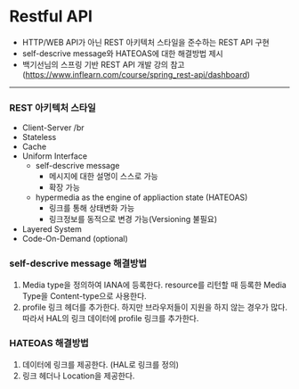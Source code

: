 Restful API
===

+ HTTP/WEB API가 아닌 REST 아키텍처 스타일을 준수하는 REST API 구현
+ self-descrive message와 HATEOAS에 대한 해결방법 제시
+ 백기선님의 스프링 기반 REST API 개발 강의 참고(https://www.inflearn.com/course/spring_rest-api/dashboard)
---

### REST 아키텍처 스타일
* Client-Server /br
* Stateless
* Cache
* Uniform Interface
  * self-descrive message
    * 메시지에 대한 설명이 스스로 가능
    * 확장 가능
  * hypermedia as the engine of appliaction state (HATEOAS)
    * 링크를 통해 상태변화 가능
    * 링크정보를 동적으로 변경 가능(Versioning 불필요)
* Layered System
* Code-On-Demand (optional)

### self-descrive message 해결방법
1. Media type을 정의하여 IANA에 등록한다. resource를 리턴할 때 등록한 Media Type을 Content-type으로 사용한다.
2. profile 링크 헤더를 추가한다. 하지만 브라우저들이 지원을 하지 않는 경우가 많다. 따라서 HAL의 링크 데이터에 profile 링크를 추가한다.

### HATEOAS 해결방법
1. 데이터에 링크를 제공한다. (HAL로 링크를 정의)
2. 링크 헤더나 Location을 제공한다.
